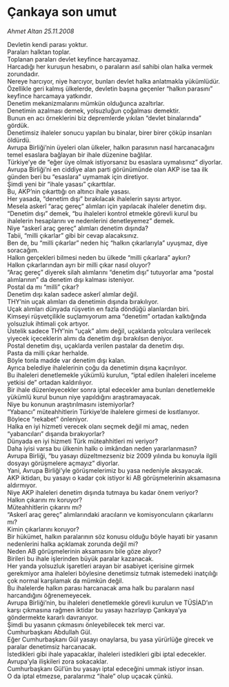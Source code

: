 # Çankaya son umut

*Ahmet Altan 25.11.2008*

<div class="yazi">Devletin kendi parası yoktur. <br/>Paraları halktan toplar. <br/>Toplanan paraları devlet keyfince harcayamaz. <br/>Harcadığı her kuruşun hesabını, o paraların asıl sahibi olan halka vermek zorundadır. <br/>Nereye harcıyor, niye harcıyor, bunları devlet halka anlatmakla yükümlüdür. <br/>Özellikle geri kalmış ülkelerde, devletin başına geçenler “halkın parasını” keyfince harcamaya yatkındır. <br/>Denetim mekanizmalarını mümkün olduğunca azaltırlar. <br/>Denetimin azalması demek, yolsuzluğun çoğalması demektir. <br/>Bunun en acı örneklerini biz depremlerde yıkılan “devlet binalarında” gördük. <br/>Denetimsiz ihaleler sonucu yapılan bu binalar, birer birer çöküp insanları öldürdü. <br/>Avrupa Birliği’nin üyeleri olan ülkeler, halkın parasının nasıl harcanacağını temel esaslara bağlayan bir ihale düzenine bağlılar. <br/>Türkiye’ye de “eğer üye olmak istiyorsanız bu esaslara uymalısınız” diyorlar. <br/>Avrupa Birliği’ni en ciddiye alan parti görünümünde olan AKP ise taa ilk günden beri bu “esaslara” uymamak için diretiyor. <br/>Şimdi yeni bir “ihale yasası” çıkarttılar. <br/>Bu, AKP’nin çıkarttığı on altıncı ihale yasası. <br/>Her yasada, “denetim dışı” bırakılacak ihalelerin sayısı artıyor. <br/>Mesela askerî “araç gereç” alımları için yapılacak ihaleler denetim dışı. <br/>“Denetim dışı” demek, “bu ihaleleri kontrol etmekle görevli kurul bu ihalelerin hesaplarını ve nedenlerini denetleyemez” demek. <br/>Niye “askerî araç gereç” alımları denetim dışında? <br/>Tabii, “milli çıkarlar” gibi bir cevap alacaksınız. <br/>Ben de, bu “milli çıkarlar” neden hiç “halkın çıkarlarıyla” uyuşmaz, diye soracağım. <br/>Halkın gerçekleri bilmesi neden bu ülkede “milli çıkarlara” aykırı? <br/>Halkın çıkarlarından ayrı bir milli çıkar nasıl oluyor? <br/>“Araç gereç” diyerek silah alımlarını “denetim dışı” tutuyorlar ama “postal alımlarının” da denetim dışı kalması isteniyor. <br/>Postal da mı “milli” çıkar? <br/>Denetim dışı kalan sadece askerî alımlar değil. <br/>THY’nin uçak alımları da denetimin dışında bırakılıyor. <br/>Uçak alımları dünyada rüşvetin en fazla döndüğü alanlardan biri. <br/>Kimseyi rüşvetçilikle suçlamıyorum ama “denetim” ortadan kalktığında yolsuzluk ihtimali çok artıyor. <br/>Üstelik sadece THY’nin “uçak” alımı değil, uçaklarda yolculara verilecek yiyecek içeceklerin alımı da denetim dışı bırakılsın deniyor. <br/>Postal denetim dışı, uçaklarda verilen pastalar da denetim dışı. <br/>Pasta da milli çıkar herhalde. <br/>Böyle tonla madde var denetim dışı kalan. <br/>Ayrıca belediye ihalelerinin çoğu da denetimin dışına kaçırılıyor. <br/>Bu ihaleleri denetlemekle yükümlü kurulun, “iptal edilen ihaleleri inceleme yetkisi de” ortadan kaldırılıyor. <br/>Bir ihale düzenleyecekler sonra iptal edecekler ama bunları denetlemekle yükümlü kurul bunun niye yapıldığını araştıramayacak. <br/>Niye bu konunun araştırılmasını istemiyorlar? <br/>“Yabancı” müteahhitlerin Türkiye’de ihalelere girmesi de kısıtlanıyor. <br/>Böylece “rekabet” önleniyor. <br/>Halka en iyi hizmeti verecek olanı seçmek değil mi amaç, neden “yabancıları” dışarıda bırakıyorlar? <br/>Dünyada en iyi hizmeti Türk müteahhitleri mi veriyor? <br/>Daha iyisi varsa bu ülkenin halkı o imkândan neden yararlanmasın? <br/>Avrupa Birliği, “bu yasayı düzeltmezseniz biz 2009 yılında bu konuyla ilgili dosyayı görüşmelere açmayız” diyorlar. <br/>Yani, Avrupa Birliği’yle görüşmelerimiz bu yasa nedeniyle aksayacak. <br/>AKP iktidarı, bu yasayı o kadar çok istiyor ki AB görüşmelerinin aksamasına aldırmıyor.<br/>Niye AKP ihaleleri denetim dışında tutmaya bu kadar önem veriyor? <br/>Halkın çıkarını mı koruyor? <br/>Müteahhitlerin çıkarını mı? <br/>“Askerî araç gereç” alımlarındaki aracıların ve komisyoncuların çıkarlarını mı? <br/>Kimin çıkarlarını koruyor? <br/>Bir hükümet, halkın paralarının söz konusu olduğu böyle hayati bir yasanın nedenlerini halka açıklamak zorunda değil mi? <br/>Neden AB görüşmelerinin aksamasını bile göze alıyor? <br/>Birileri bu ihale işlerinden büyük paralar kazanacak. <br/>Her yanda yolsuzluk işaretleri arayan bir asabiyet içerisine girmek gerekmiyor ama ihaleleri böylesine denetimsiz tutmak istemedeki inatçılığı çok normal karşılamak da mümkün değil. <br/>Bu ihalelerde halkın parası harcanacak ama halk bu paraların nasıl harcandığını öğrenemeyecek. <br/>Avrupa Birliği’nin, bu ihaleleri denetlemekle görevli kurulun ve TÜSİAD’ın karşı çıkmasına rağmen iktidar bu yasayı hazırlayıp Çankaya’ya göndermekte kararlı davranıyor. <br/>Şimdi bu yasanın çıkmasını önleyebilecek tek merci var. <br/>Cumhurbaşkanı Abdullah Gül. <br/>Eğer Cumhurbaşkanı Gül yasayı onaylarsa, bu yasa yürürlüğe girecek ve paralar denetimsiz harcanacak. <br/>İstedikleri gibi ihale yapacaklar, ihaleleri istedikleri gibi iptal edecekler. <br/>Avrupa’yla ilişkileri zora sokacaklar. <br/>Cumhurbaşkanı Gül’ün bu yasayı iptal edeceğini ummak istiyor insan. <br/>O da iptal etmezse, paralarımız “ihale” olup uçacak çünkü.</div>
